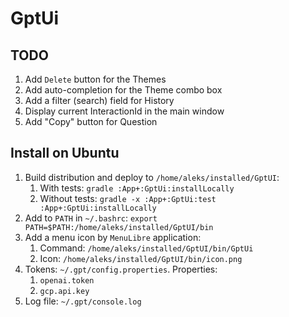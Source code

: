 # GptUi

## TODO

1. Add `Delete` button for the Themes
2. Add auto-completion for the Theme combo box
3. Add a filter (search) field for History
4. Display current InteractionId in the main window
5. Add "Copy" button for Question

## Install on Ubuntu

1. Build distribution and deploy to `/home/aleks/installed/GptUI`: 
   1. With tests: `gradle :App+:GptUi:installLocally`
   2. Without tests: `gradle -x :App+:GptUi:test :App+:GptUi:installLocally`
2. Add to `PATH` in `~/.bashrc`: `export PATH=$PATH:/home/aleks/installed/GptUI/bin`
3. Add a menu icon by `MenuLibre` application:
    1. Command: `/home/aleks/installed/GptUI/bin/GptUi`
    2. Icon: `/home/aleks/installed/GptUI/bin/icon.png`
4. Tokens: `~/.gpt/config.properties`. Properties:
    1. `openai.token`
    2. `gcp.api.key`
5. Log file: `~/.gpt/console.log`
